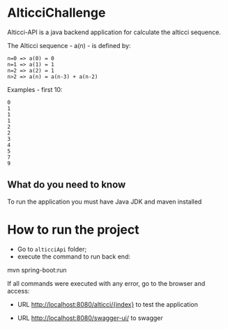 # AlticciChallenge

Alticci-API is a java backend application for calculate the alticci sequence.

The Alticci sequence - a(n) - is defined by:

```
n=0 => a(0) = 0
n=1 => a(1) = 1
n=2 => a(2) = 1
n>2 => a(n) = a(n-3) + a(n-2)
```

Examples - first 10:

```
0
1
1
1
2
2
3
4
5
7
9
```

## What do you need to know

To run the application you must have Java JDK and maven installed 

# How to run the project

- Go to `alticciApi` folder;
- execute the command to run back end:

 mvn spring-boot:run

If all commands were executed with any error, go to the browser and access:

- URL <http://localhost:8080/alticci/{index}> to test the application

- URL <http://localhost:8080/swagger-ui/> to swagger
